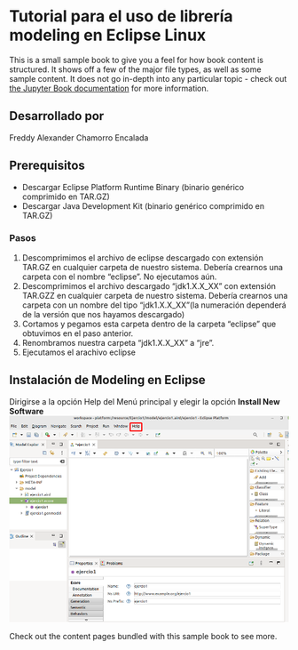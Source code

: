 # Tutorial para el uso de librería modeling en Eclipse Linux

This is a small sample book to give you a feel for how book content is
structured.
It shows off a few of the major file types, as well as some sample content.
It does not go in-depth into any particular topic - check out [the Jupyter Book documentation](https://jupyterbook.org) for more information.

## Desarrollado por

Freddy Alexander Chamorro Encalada

## Prerequisitos

- Descargar Eclipse Platform Runtime Binary (binario genérico comprimido en TAR.GZ)
- Descargar Java Development Kit (binario genérico comprimido en TAR.GZ)

### Pasos
1. Descomprimimos el archivo de eclipse descargado con extensión TAR.GZ en cualquier carpeta de nuestro sistema. Debería crearnos una carpeta con el nombre “eclipse”. No ejecutamos aún.
2. Descomprimimos el archivo descargado “jdk1.X.X_XX” con extensión TAR.GZZ en cualquier carpeta de nuestro sistema. Debería crearnos una carpeta con un nombre del tipo “jdk1.X.X_XX”(la numeración dependerá de la versión que nos hayamos descargado)
3. Cortamos y pegamos esta carpeta dentro de la carpeta “eclipse” que obtuvimos en el paso anterior.
4. Renombramos nuestra carpeta “jdk1.X.X_XX” a “jre”.
5. Ejecutamos el arachivo eclipse


## Instalación de Modeling en Eclipse

Dirigirse a la opción Help del Menú principal y elegir la opción **Install New Software**
![Texto alternativo](/img/paso1.png)


Check out the content pages bundled with this sample book to see more.

```{tableofcontents}
```

